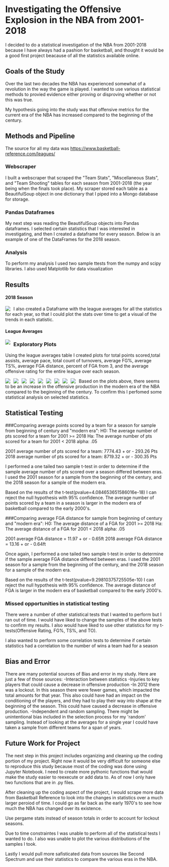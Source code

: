 # Investigating the Offensive Explosion in the NBA from 2001-2018

I decided to do a statistical investigation of the NBA from 2001-2018 because I have always had a pashion for basketball, and thought it would be a good first project beacause of all the statistics available online. 


## Goals of the Study

Over the last two decades the NBA has experienced somewhat of a revolution in the way the game is played. I wanted to use various statistical methods to provied evidence either proving or disproving whether or not this was true. 

My hypothesis going into the study was that offensive metrics for the current era of the NBA has increased compared to the beginning of the century. 

## Methods and Pipeline
The source for all my data was https://www.basketball-reference.com/leagues/ 

### Webscraper
I built a webscraper that scraped the "Team Stats", "Miscellaneous Stats", and "Team Shooting" tables for each season from 2001-2018 (the year being when the finals took place). My scraper stored each table as a BeautifulSoup object in one dictionary that I piped into a Mongo database for storage. 

### Pandas Dataframes
My next step was reading the BeautifulSoup objects into Pandas dataframes. I selected certain statistics that I was interested in investigating, and then I created a dataframe for every season. 
Below is an example of one of the DataFrames for the 2018 season.

### Analysis
To perform my analysis I used two sample ttests from the numpy and scipy libraries. I also used Matplotlib for data visualization 

## Results
#### 2018 Season
<img src="imgs/table_example.png"
    style="float: left; margin-right: 10px;" />

I also created a Dataframe with the league averages for all the statistics for each year, so that I could plot the stats over time to get a visual of the trends in each statistic. 

#### League Averages 
<img src="imgs/League_averages.png"
    style="float: left; margin-right: 10px;" />


### Exploratory Plots
Using the league averages table I created plots for total points scored,total assists, average pace, total count of turnovers, average FG%, average TS%, average FGA distance, percent of FGA from 3, and the average offensive rating for the entire league over each season. 

<img src="imgs/Total_points.png"
    style="float: left; margin-right: 10px;" />

<img src="imgs/Assist_totals.png"
    style="float: left; margin-right: 10px;" />

<img src="imgs/Pace.png"
    style="float: left; margin-right: 10px;" />

<img src="imgs/Turnovers.png"
    style="float: left; margin-right: 10px;" />

<img src="imgs/FGp.png"
    style="float: left; margin-right: 10px;" />

<img src="imgs/TSp.png"
    style="float: left; margin-right: 10px;" />

<img src="imgs/FGDistance.png"
    style="float: left; margin-right: 10px;" />

<img src="imgs/FG_from3.png"
    style="float: left; margin-right: 10px;" />

<img src="imgs/ORtg.png"
    style="float: left; margin-right: 10px;" />



Based on the plots above, there seems to be an increase in the offensive production in the modern era of the NBA compared to the beginning of the century. To confirm this I perfomed some statistical analysis on selected statistics. 

## Statistical Testing
###Comparing average points scored by a team for a season for sample from beginning of century and "modern era":
H0: The average number of pts scored for a team for 2001 >= 2018
Ha: The average number of pts scored for a team for 2001 < 2018
alpha: .05

2001 average number of pts scored for a team: 7774.43 + or - 293.26 Pts
2018 average number of pts scored for a team: 8719.32 + or - 300.35 Pts

 I performed a one tailed two sample t-test in order to determine if the sample average number of pts scored over a season differed between eras. I used the 2001 season for a sample from the beginning of the century, and the 2018 season for a sample of the modern era. 

Based on the results of the t-test(pvalue=4.084653651586016e-18) I can reject the null hypothesis with 95% confidence. The average number of points scored by a team in a season is larger in the modern era of basketball compared to the early 2000's.

 

###Comparing average FGA distance for sample from beginning of century and "modern era": 
H0: The average distance of a FGA for 2001 >= 2018
Ha: The average distance of a FGA for 2001 < 2018
alpha: .05

2001 average FGA distance = 11.97 + or - 0.65ft
2018 average FGA distance = 13.16 + or - 0.64ft

Once again, I performed a one tailed two sample t-test in order to determine if the sample average FGA distance differed between eras. I used the 2001 season for a sample from the beginning of the century, and the 2018 season for a sample of the modern era. 

Based on the results of the t-test(pvalue=9.29810375725505e-10) I can reject the null hypothesis with 95% confidence. The average distance of FGA is larger in the modern era of basketball compared to the early 2000's.

### Missed opportunities in statistical testing
There were a number of other statistical tests that I wanted to perform but I ran out of time. I would have liked to change the samples of the above tests to confirm my results. I also would have liked to use other statistics for my t-tests(Offensive Rating, FG%, TS%, and TO).

I also wanted to perform some correlation tests to determine if certain statistics had a correlation to the number of wins a team had for a season

## Bias and Error
There are many potential sources of Bias and error in my study. Here are just a few of those sources:
-Interaction between statistics
-Injuries to key players that could cause a decrease in offensive production
-In 2012 there was a lockout. In this season there were fewer games, which impacted the total amounts for that year. This also could have had an impact on the conditioning of the players, and they had to play their way into shape at the beginning of the season. This could have caused a decrease in offensive production.
-Independent and random sampling. There might be unintentional bias included in the selection process for my 'random' sampling. Instead of looking at the averages for a single year I could have taken a sample from different teams for a span of years. 


## Future Work for Project
The next step in this project includes organizing and cleaning up the coding portion of my project. Right now it would be very difficult for someone else to reproduce this study because most of the coding was done using Jupyter Notebook. I need to create more pythonic functions that would make the study easier to reexecute or add data to. As of now I only have two functions that are in .py files. 

After cleaning up the coding aspect of the project, I would scrape more data from Basketball Reference to look into the changes in statistics over a much larger peroiod of time. I could go as far back as the early 1970's to see how much the NBA has changed over its existence.

Use pergame stats instead of season totals in order to account for lockout seasons. 

Due to time constraintes I was unable to perform all of the statistical tests I wanted to do. I also was unable to plot the various distributions of the samples I took. 

Lastly I would pull more safisticated data from sources like Second Spectrum and use their statistics to compare the various eras in the NBA.